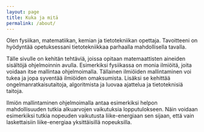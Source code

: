 ```yaml
---
layout: page
title: Kuka ja mitä
permalink: /about/
---
```

Olen fysiikan, matematiikan, kemian ja tietotekniikan opettaja. Tavoitteeni on hyödyntää opetuksessani tietotekniikkaa parhaalla mahdollisella tavalla. 

Tälle sivulle on kehitän tehtäviä, joissa opitaan matemaattisten aineiden sisältöjä ohjelmoinnin avulla. Esimerkiksi fysiikassa on monia ilmiöitä, joita voidaan itse mallintaa ohjelmoimalla. Tällainen ilmiöiden mallintaminen voi tukea ja jopa syventää ilmiöiden omaksumista. Lisäksi se kehittää ongelmanratkaisutaitoja, algoritmista ja luovaa ajattelua ja tietoteknisiä taitoja. 

Ilmiön mallintaminen ohjelmoimalla antaa esimerkiksi helpon mahdollisuuden tutkia alkuarvojen vaikutuksia lopputulokseen. Näin voidaan esimerkiksi tutkia nopeuden vaikutusta liike-energiaan sen sijaan, että vain laskettaisiin liike-energiaa yksittäisillä nopeuksilla. 
